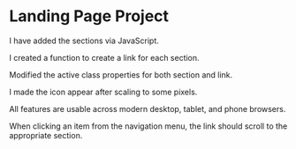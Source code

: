 # Landing Page Project

I have added the sections via JavaScript.

I created a function to create a link for each section.

Modified the active class properties for both section and link.

I made the icon appear after scaling to some pixels.

All features are usable across modern desktop, tablet, and phone browsers.

When clicking an item from the navigation menu, the link should scroll to the appropriate section.